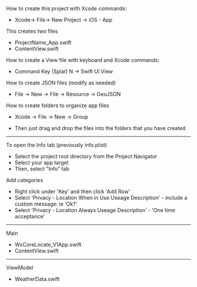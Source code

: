 How to create this project with Xcode commands:

* Xcode-> File-> New Project -> iOS - App

This creates two files

* ProjectName_App.swift
* ContentView.swift

How to create a View file with keyboard and Xcode commands:

* Command Key (Splat) N -> Swift UI View

How to create JSON files (modify as needed)

* File -> New -> File -> Resource -> GeoJSON

How to create folders to organize app files

* Xcode -> File -> New -> Group

* Then just drag and drop the files into the folders that you have created

- - - -

To open the Info tab (previously info.plist)

* Select the project root directory from the Project Navigator
* Select your app target
* Then, select "Info" tab

Add categories

* Right click under 'Key' and then click 'Add Row'
* Select 'Privacy - Location When in Use Useage Description' - include a custom message: ie 'Ok?'
* Select 'Privacy - Location Always Useage Description' - 'One time acceptance'

- - - -

Main

* WxCoreLocate_V1App.swift
* ContentView.swift

- - - -

ViewModel

* WeatherData.swift

